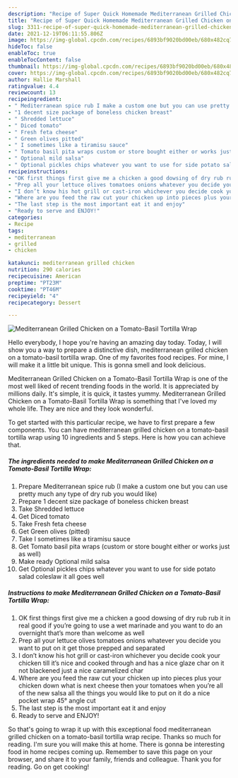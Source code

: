 ```yaml
---
description: "Recipe of Super Quick Homemade Mediterranean Grilled Chicken on a Tomato-Basil Tortilla Wrap"
title: "Recipe of Super Quick Homemade Mediterranean Grilled Chicken on a Tomato-Basil Tortilla Wrap"
slug: 3311-recipe-of-super-quick-homemade-mediterranean-grilled-chicken-on-a-tomato-basil-tortilla-wrap
date: 2021-12-19T06:11:55.806Z
image: https://img-global.cpcdn.com/recipes/6893bf9020bd00eb/680x482cq70/mediterranean-grilled-chicken-on-a-tomato-basil-tortilla-wrap-recipe-main-photo.jpg
hideToc: false
enableToc: true
enableTocContent: false
thumbnail: https://img-global.cpcdn.com/recipes/6893bf9020bd00eb/680x482cq70/mediterranean-grilled-chicken-on-a-tomato-basil-tortilla-wrap-recipe-main-photo.jpg
cover: https://img-global.cpcdn.com/recipes/6893bf9020bd00eb/680x482cq70/mediterranean-grilled-chicken-on-a-tomato-basil-tortilla-wrap-recipe-main-photo.jpg
author: Hallie Marshall
ratingvalue: 4.4
reviewcount: 13
recipeingredient:
- " Mediterranean spice rub I make a custom one but you can use pretty much any type of dry rub you would like"
- "1 decent size package of boneless chicken breast"
- " Shredded lettuce"
- " Diced tomato"
- " Fresh feta cheese"
- " Green olives pitted"
- " I sometimes like a tiramisu sauce"
- " Tomato basil pita wraps custom or store bought either or works just as well"
- " Optional mild salsa"
- " Optional pickles chips whatever you want to use for side potato salad coleslaw it all goes well"
recipeinstructions:
- "OK first things first give me a chicken a good dowsing of dry rub rub it in real good if you’re going to use a wet marinade and you want to do an overnight that’s more than welcome as well"
- "Prep all your lettuce olives tomatoes onions whatever you decide you want to put on it get those prepped and separated"
- "I don’t know his hot grill or cast-iron whichever you decide cook your chicken till it’s nice and cooked through and has a nice glaze char on it not blackened just a nice caramelized char"
- "Where are you feed the raw cut your chicken up into pieces plus your chicken down what is next cheese then your tomatoes when you’re all of the new salsa all the things you would like to put on it do a nice pocket wrap 45° angle cut"
- "The last step is the most important eat it and enjoy"
- "Ready to serve and ENJOY!"
categories:
- Recipe
tags:
- mediterranean
- grilled
- chicken

katakunci: mediterranean grilled chicken 
nutrition: 290 calories
recipecuisine: American
preptime: "PT23M"
cooktime: "PT46M"
recipeyield: "4"
recipecategory: Dessert

---
```



![Mediterranean Grilled Chicken on a Tomato-Basil Tortilla Wrap](https://img-global.cpcdn.com/recipes/6893bf9020bd00eb/680x482cq70/mediterranean-grilled-chicken-on-a-tomato-basil-tortilla-wrap-recipe-main-photo.jpg)

Hello everybody, I hope you're having an amazing day today. Today, I will show you a way to prepare a distinctive dish, mediterranean grilled chicken on a tomato-basil tortilla wrap. One of my favorites food recipes. For mine, I will make it a little bit unique. This is gonna smell and look delicious.

Mediterranean Grilled Chicken on a Tomato-Basil Tortilla Wrap is one of the most well liked of recent trending foods in the world. It is appreciated by millions daily. It's simple, it is quick, it tastes yummy. Mediterranean Grilled Chicken on a Tomato-Basil Tortilla Wrap is something that I've loved my whole life. They are nice and they look wonderful.




To get started with this particular recipe, we have to first prepare a few components. You can have mediterranean grilled chicken on a tomato-basil tortilla wrap using 10 ingredients and 5 steps. Here is how you can achieve that.

<!--inarticleads1-->

##### The ingredients needed to make Mediterranean Grilled Chicken on a Tomato-Basil Tortilla Wrap:

1. Prepare  Mediterranean spice rub (I make a custom one but you can use pretty much any type of dry rub you would like)
1. Prepare 1 decent size package of boneless chicken breast
1. Take  Shredded lettuce
1. Get  Diced tomato
1. Take  Fresh feta cheese
1. Get  Green olives (pitted)
1. Take  I sometimes like a tiramisu sauce
1. Get  Tomato basil pita wraps (custom or store bought either or works just as well)
1. Make ready  Optional mild salsa
1. Get  Optional pickles chips whatever you want to use for side potato salad coleslaw it all goes well




<!--inarticleads2-->

##### Instructions to make Mediterranean Grilled Chicken on a Tomato-Basil Tortilla Wrap:

1. OK first things first give me a chicken a good dowsing of dry rub rub it in real good if you’re going to use a wet marinade and you want to do an overnight that’s more than welcome as well
1. Prep all your lettuce olives tomatoes onions whatever you decide you want to put on it get those prepped and separated
1. I don’t know his hot grill or cast-iron whichever you decide cook your chicken till it’s nice and cooked through and has a nice glaze char on it not blackened just a nice caramelized char
1. Where are you feed the raw cut your chicken up into pieces plus your chicken down what is next cheese then your tomatoes when you’re all of the new salsa all the things you would like to put on it do a nice pocket wrap 45° angle cut
1. The last step is the most important eat it and enjoy
1. Ready to serve and ENJOY!



So that's going to wrap it up with this exceptional food mediterranean grilled chicken on a tomato-basil tortilla wrap recipe. Thanks so much for reading. I'm sure you will make this at home. There is gonna be interesting food in home recipes coming up. Remember to save this page on your browser, and share it to your family, friends and colleague. Thank you for reading. Go on get cooking!
